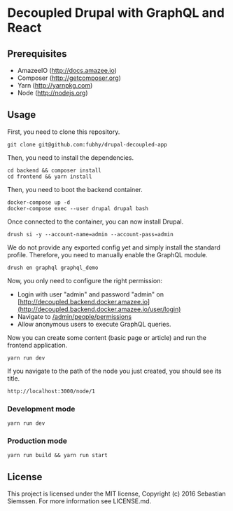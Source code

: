 # Decoupled Drupal with GraphQL and React

## Prerequisites

- AmazeeIO (http://docs.amazee.io)
- Composer (http://getcomposer.org)
- Yarn (http://yarnpkg.com)
- Node (http://nodejs.org)

## Usage

First, you need to clone this repository.

```
git clone git@github.com:fubhy/drupal-decoupled-app
```

Then, you need to install the dependencies.

```
cd backend && composer install
cd frontend && yarn install
```

Then, you need to boot the backend container.

```
docker-compose up -d
docker-compose exec --user drupal drupal bash
```

Once connected to the container, you can now install Drupal.

```
drush si -y --account-name=admin --account-pass=admin
```

We do not provide any exported config yet and simply install the standard profile. Therefore, you need to manually enable the GraphQL module.

```
drush en graphql graphql_demo
```

Now, you only need to configure the right permission:
- Login with user "admin" and password "admin" on [http://decoupled.backend.docker.amazee.io](http://decoupled.backend.docker.amazee.io/user/login)
- Navigate to [/admin/people/permissions](http://decoupled.backend.docker.amazee.io/admin/people/permissions)
- Allow anonymous users to execute GraphQL queries.


Now you can create some content (basic page or article) and run the frontend application.

```
yarn run dev
```

If you navigate to the path of the node you just created, you should see its title.

```
http://localhost:3000/node/1
```


### Development mode

```
yarn run dev
```

### Production mode

```
yarn run build && yarn run start
```

## License

This project is licensed under the MIT license, Copyright (c) 2016 Sebastian Siemssen. For more information see LICENSE.md.
